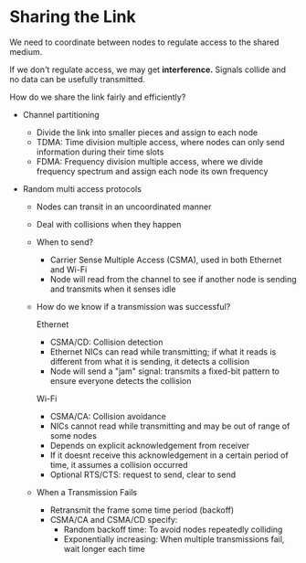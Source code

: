 # Sharing the Link

We need to coordinate between nodes to regulate access to the shared medium.

If we don't regulate access, we may get **interference.** Signals collide and no data can be usefully transmitted.

How do we share the link fairly and efficiently?

- Channel partitioning

    - Divide the link into smaller pieces and assign to each node
    - TDMA: Time division multiple access, where nodes can only send information during their time slots
    - FDMA: Frequency division multiple access, where we divide frequency spectrum and assign each node its own frequency

- Random multi access protocols

    - Nodes can transit in an uncoordinated manner
    - Deal with collisions when they happen

    - When to send?
        - Carrier Sense Multiple Access (CSMA), used in both Ethernet and Wi-Fi
        - Node will read from the channel to see if another node is sending and transmits when it senses idle

    - How do we know if a transmission was successful?

        Ethernet
        - CSMA/CD: Collision detection
        - Ethernet NICs can read while transmitting; if what it reads is different from what it is sending, it detects a collision
        - Node will send a "jam" signal: transmits a fixed-bit pattern to ensure everyone detects the collision

        Wi-Fi
        - CSMA/CA: Collision avoidance
        - NICs cannot read while transmitting and may be out of range of some nodes
        - Depends on explicit acknowledgement from receiver
        - If it doesnt receive this acknowledgement in a certain period of time, it assumes a collision occurred
        - Optional RTS/CTS: request to send, clear to send
    
    - When a Transmission Fails
        - Retransmit the frame some time period (backoff)
        - CSMA/CA and CSMA/CD specify:
            - Random backoff time: To avoid nodes repeatedly colliding
            - Exponentially increasing: When multiple transmissions fail, wait longer each time